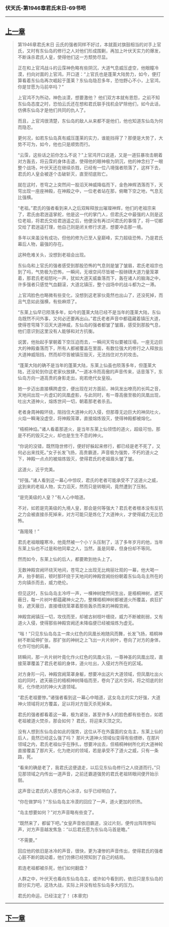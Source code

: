 ### 伏天氏-第1946章君氏末日-69书吧

--------
[上一章](./2330d5fb6dcb1f94219892c2d1d97673.md)
--------


>
>
>
>第1946章君氏末日
>云氏的强者同样不好过，本就面对旗鼓相当的对手上官氏，又时有东仙岛的修行之人对他们形成围剿，再加上叶伏天实力的爆发，不断诛杀君氏人皇，使得他们这一方颓势尽显。
>
>正在和上官鸿战斗的云霂神色略有些阴沉，大道气息威压虚空，他眼瞳冷漠，扫向对面的上官鸿，开口道：“上官氏也是蓬莱大陆势力，如今，便打算看着东仙岛再次崛起于蓬莱？东仙岛隐忍多年，恐怕野心不小，上官鸿，你是甘愿为马前卒吗？”
>
>上官鸿不为所动，神色淡漠，想要激他？
>他们双方本就有恩怨，之前不知东仙岛态度之时，恐怕云氏还在想和君氏联手找机会铲除他们，如今此话，仿佛东仙岛才是他们共同的仇人了。
>
>而且，上官鸿很清楚，东仙岛的敌人从来都不是他们，他也知道东仙岛为何而隐忍。
>
>更何况，如若东仙岛真有威压蓬莱的实力，谁能挡得了？那便是大势了，大势不可为，如今，他也只是顺势而行。
>
>“云霂，这些话之前你怎么不说？”上官鸿开口说道，又是一道狂暴攻击朝着对方轰去，将云霂的身体击退，使得他的眼神极为阴沉，他的神念扫了一眼整个战场，叶伏天还在继续杀戮，已经有一位八境强者陨落了，这样下去，君氏的人皇会被逐个击破斩灭，直至彻底败亡。
>
>就在这时，苍穹之上突然间一股滔天神威降临而下，金色神辉洒落而下，天穹出现一座座神殿，在神殿之中，一位老者站在那，俯瞰下空之地，气息无比强横。
>
>“老祖。”君氏的强者看到来人之后双眸释放出璀璨神辉，他们的老祖宗来了，君氏由君逍遥掌舵，他是这一代的掌门人，但君氏之中最强的人则是这位老祖，将君氏交给君逍遥之后，他便没有再过问君氏的事情了，将一切都交给了君逍遥打理，他自己则是闭关修行求道，想要冲击那一境。
>
>多年以来虽没有成功，但他的修为已至人皇巅峰，实力超级恐怖，乃是君氏幕后人物，最强的存在。
>
>这种危难关头，没想到老祖会出现。
>
>东仙岛和上官氏的强者感受到那股恐怖的气息则是皱了皱眉，君氏老祖宗也到了吗，气势极为恐怖，一瞬间，无垠空间尽皆被一股磅礴大道力量笼罩着，那君氏老祖怒叱一声，犹如大道天威垂落而下，轰在诸人的脑海之中，许多强者只感觉气血翻滚，大道北镇压，整个战场中的战斗都为之一滞。
>
>上官鸿脸色也略微有些变化，没想到这老家伙竟然也出山了，还没死掉，而且气息如此强横，有些麻烦了。
>
>“东莱上仙早已陨落多年，如今的蓬莱大陆已经不是当年的蓬莱大陆，东仙岛既然不问外事，又何必还要再出山。”君氏老者声音中都蕴藏着镇压大道，使得苍穹降下滔天大道神威，东仙岛的强者都皱了皱眉，感受到那股气息，他们意识到这里没有人能够和对方抗衡。
>
>说罢，他抬起手掌朝着下空压迫而去，一瞬间天穹似要被压塌，一座无边巨大的神殿垂落而下，所有人都被覆盖在里面，有数位强大的修行之人释放出大道神威阻挡，然而却尽皆被镇压毁灭，无法挡住对方的攻击。
>
>“蓬莱大陆的确不是当年的蓬莱大陆，东莱上仙虽也陨落多年，但蓬莱大陆，还没轮到你这老家伙放肆。”一道冰冷而高傲的声音传来，话音落下，东仙岛方向一道高贵的身影走出，宛若绝代女皇般。
>
>她一步迈出直接横跨虚空，便出现在对方面前，神凤发出嘹亮的长鸣之音，天地间出现一片虚幻的凤凰虚影，与此同时，有一尊高傲至极的凤凰出现，吐出大道神火，熔炼世间一切，朝着那老者杀去。
>
>老者身周神殿环绕，阻挡住大道神火的入侵，但那尊无边巨大的神凤吐火，火焰一瞬淹没虚空，将神殿笼罩，直接熔炼毁灭，使得神殿都被熔化。
>
>“梧桐神焰。”诸人看着那道火，是当年东莱上仙领悟的道火，超级可怕，那是不朽的毁灭之火，却也是生生不息的神火。
>
>“你说的没错，既然隐世修行，便好好躲起来修行，都已经是老不死了，又何必出来找死。”女子长发飞扬，高贵霸道，声音极为强势，不朽的道火之下，神殿一点点的被熔炼毁灭，使得君氏的老祖眉头皱了皱。
>
>这道火，近乎完美。
>
>“好强。”诸人看到这一幕心中惊叹，君氏的老者可能承受不了这道火之威，这到来的老祖人物，实力滔天，然而只是转眼间，竟然遭到了压制。
>
>“是完美级的人皇？”有人心中暗道。
>
>不对，如若是完美级的九境人皇，那会是何等强大？君氏老者根本没有反抗之力会被直接杀死掉来，对方可能只是炼化了大道神火，才使得威力无比恐怖。
>
>“轰隆隆！”
>
>君氏老祖眼瞳寒冷，他竟然被一个小丫头压制了，活了多年岁月的他，当年东莱上仙也不过是和他同辈之人，当然，虽是同辈，但身份却不等同。
>
>然而如今，东莱上仙的后人，都要欺到他头上了。
>
>无数神殿宫阙环绕天地间，苍穹之上出现无比绚丽壮观的一幕，他大喝一声，抬手朝前，顿时那环绕于天地间的神殿宫阙纷纷朝着东仙岛岛主所在的方向镇杀而去，威力绝伦。
>
>但见这时，东仙岛岛主冷哼一声，一棵神树陡然间生出，是梧桐神树，遮天蔽日，每一片树叶都蕴藏神火之力，整棵梧桐神树都被道火所覆盖，疯狂扩张，遮天蔽日，直接缠绕笼罩着那些轰杀而来的神殿宫阙。
>
>神殿宫阙镇压一切，攻伐而至，却被古树枝叶缠绕，威力不断被削弱，又有道火入侵，使得那些神殿宫阙还未降临便已经被熔炼为虚无。
>
>“嗡！”只见东仙岛岛主一席火红色的凤凰长袍随风而舞，长发飞扬，梧桐神树不断延伸扩张，那扩张的神树之上飞出一片片树叶，卷向了对方的身体，化作可怕的风暴。
>
>转瞬间，那一片片树叶竟化作火红色的凤凰火羽，一尊神圣的凤凰出现，直接笼罩覆盖了君氏老祖的身体，道火吐出，入侵对方所在的区域。
>
>对方身形一闪，神殿宫阙笼罩身躯，想要冲出这片大道领域，但凤凰吐出火焰的同时，遮天蔽日的梧桐神树降临而至，卷向了这片空间，将之彻底的封死，化作绝对的神火大道领域。
>
>“君氏老祖要惨。”诸强者看到这一幕心中暗道，这女岛主的实力好强，大道神火领域将对方覆盖，足以将对方毁灭杀死掉来。
>
>君氏的强者都看着这一幕，极为紧张，甚至许多人的脸色都有些苍白，如若老祖被道火焚杀，那会如何？
>君氏，将迎来灭顶之灾。
>
>没有人想到东仙岛会如此的强势，这位从不在外露面的女岛主，东莱上仙的后人，竟然已经这么强了吗？
>那片大道神火领域似变得有些缥缈，在那片领域之内，君氏老祖似乎在挣扎，想要冲出去，但梧桐神树所化的大道神轮直接覆盖了那片天，化为绝对的领域，若是承受不了道火之威，只有一条路，死。
>
>“看来的确是老了，我君氏这便退走，以后见东仙岛修行之人绕道而行。”只见那领域之内传出一道声音，之前还霸道强势的君氏老祖转眼间便开始示弱。
>
>这声音让君氏的人感觉内心冰凉，似乎已经明白了。
>
>“你在做梦吗？”东仙岛岛主冷漠的回应了一声，道火更加的炽热。
>
>“岛主想要如何？”对方声音略有些变了。
>
>“既然来了，都留下吧。”女皇声音依旧霸道，没过片刻，便传出阵阵惨叫声，对方声音越发焦急：“以后君氏愿为东仙岛马首是瞻。”
>
>“不需要。”
>
>回应他的依旧是冰冷的声音，很快，更为凄惨的声音传出，使得君氏的强者心脏不断的跳动着，他们仿佛已经预知到了自己的结局。
>
>若连老祖都被杀死，他们如何翻盘？
>
>人群之中，叶伏天也看向东仙岛岛主，或许如今看到的，依旧只是东仙岛的部分实力吧，这场大战，实际上并没有给东仙岛多大的压力。
>
>君氏的命运，已经注定了！
>(本章完)
>
>

--------
[下一章](./e0bc0591b5ad43c7ed1f84761292d9dd.md)
--------
